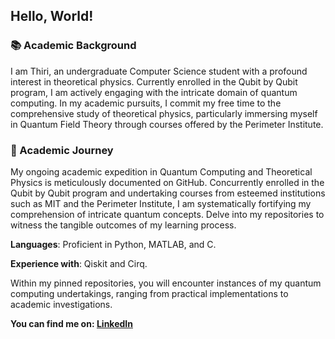 ## Hello, World!

### 📚 Academic Background

I am Thiri, an undergraduate Computer Science student with a profound interest in theoretical physics. Currently enrolled in the Qubit by Qubit program, I am actively engaging with the intricate domain of quantum computing. In my academic pursuits, I commit my free time to the comprehensive study of theoretical physics, particularly immersing myself in Quantum Field Theory through courses offered by the Perimeter Institute.

### 📝 Academic Journey

My ongoing academic expedition in Quantum Computing and Theoretical Physics is meticulously documented on GitHub. Concurrently enrolled in the Qubit by Qubit program and undertaking courses from esteemed institutions such as MIT and the Perimeter Institute, I am systematically fortifying my comprehension of intricate quantum concepts. Delve into my repositories to witness the tangible outcomes of my learning process.

**Languages**: Proficient in Python, MATLAB, and C.

**Experience with**: Qiskit and Cirq.

Within my pinned repositories, you will encounter instances of my quantum computing undertakings, ranging from practical implementations to academic investigations.

**You can find me on: [LinkedIn](https://www.linkedin.com/in/thiriyaminhsu/)**

